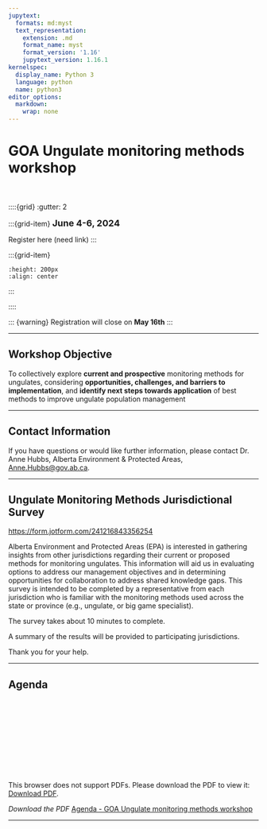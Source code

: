```yaml
---
jupytext:
  formats: md:myst
  text_representation:
    extension: .md
    format_name: myst
    format_version: '1.16'
    jupytext_version: 1.16.1
kernelspec:
  display_name: Python 3
  language: python
  name: python3
editor_options:
  markdown:
    wrap: none
---
```


# **GOA Ungulate monitoring methods workshop**
<br/><br/>
::::{grid}
:gutter: 2

:::{grid-item}
<font size="4">**June 4-6, 2024**</font>  

Register here (need link)
:::

:::{grid-item}
```{figure} ./MuleDeerHerdGordonCourt.661eabd220c747.21541121.jpg
:height: 200px
:align: center
```
:::

::::

::: {warning}
Registration will close on **May 16th**
:::

*** 
## **Workshop Objective**

To collectively explore **current and prospective** monitoring methods for ungulates, considering **opportunities, challenges, and barriers to implementation**, and **identify next steps towards application** of best methods to improve ungulate population management  

*** 
## **Contact Information**

If you have questions or would like further information, please contact Dr. Anne Hubbs, Alberta Environment & Protected Areas, [Anne.Hubbs@gov.ab.ca](mailto:Anne.Hubbs@gov.ab.ca).

*** 
## **Ungulate Monitoring Methods Jurisdictional Survey**
<https://form.jotform.com/241216843356254>

Alberta Environment and Protected Areas (EPA) is interested in gathering insights from other jurisdictions regarding their current or proposed methods for monitoring ungulates. This information will aid us in evaluating options to address our management objectives and in determining opportunities for collaboration to address shared knowledge gaps.
This survey is intended to be completed by a representative from each jurisdiction who is familiar with the monitoring methods used across the state or province (e.g., ungulate, or big game specialist).

The survey takes about 10 minutes to complete.

A summary of the results will be provided to participating jurisdictions.

Thank you for your help. 

***
## **Agenda**

<object data="https://ab-rcsc.github.io/GOA_Ungulate-monitoring-methods-workshop/_downloads
/f50cd11f3d1823f8b2f3f115bb19084c/Monitoring-Methods-Workshop-Draft-Condensed-Agenda-May-5-2024_AH_WithNotes3.pdf" type="application/pdf" width="840px" height="660px">
    <embed src="https://ab-rcsc.github.io/GOA_Ungulate-monitoring-methods-workshop/_downloads
/f50cd11f3d1823f8b2f3f115bb19084c/Monitoring-Methods-Workshop-Draft-Condensed-Agenda-May-5-2024_AH_WithNotes3.pdf">
        <p>This browser does not support PDFs. Please download the PDF to view it: <a href="https://ab-rcsc.github.io/GOA_Ungulate-monitoring-methods-workshop/_downloads
/f50cd11f3d1823f8b2f3f115bb19084c/Monitoring-Methods-Workshop-Draft-Condensed-Agenda-May-5-2024_AH_WithNotes3.pdf">Download PDF</a>.</p>
    </embed>
</object>   

*Download the PDF* [Agenda - GOA Ungulate monitoring methods workshop](./files/Monitoring-Methods-Workshop-Draft-Condensed-Agenda-May-5-2024_AH_WithNotes3.pdf)

*** 